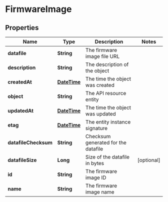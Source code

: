 
# FirmwareImage

## Properties
Name | Type | Description | Notes
------------ | ------------- | ------------- | -------------
**datafile** | **String** | The firmware image file URL | 
**description** | **String** | The description of the object | 
**createdAt** | [**DateTime**](DateTime.md) | The time the object was created | 
**object** | **String** | The API resource entity | 
**updatedAt** | [**DateTime**](DateTime.md) | The time the object was updated | 
**etag** | [**DateTime**](DateTime.md) | The entity instance signature | 
**datafileChecksum** | **String** | Checksum generated for the datafile | 
**datafileSize** | **Long** | Size of the datafile in bytes |  [optional]
**id** | **String** | The firmware image ID | 
**name** | **String** | The firmware image name | 




